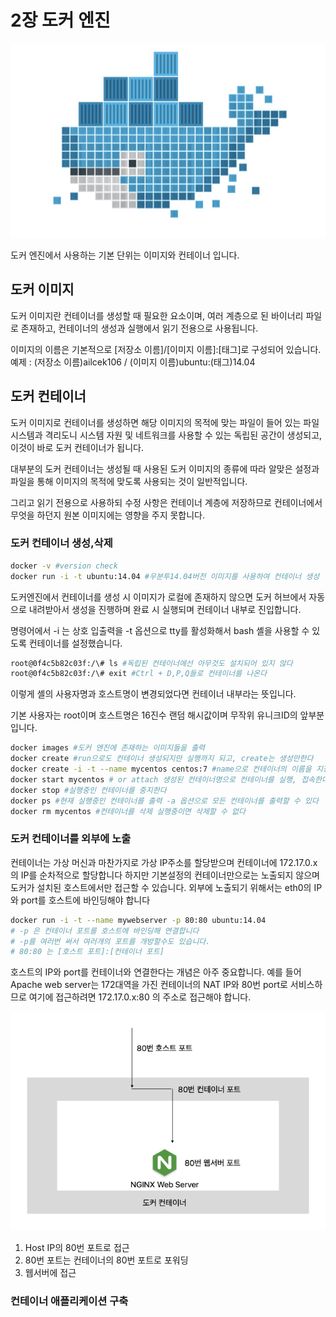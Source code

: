# 2장 도커 엔진

![dockerLOGO](/image/dockerLOGO.png)

도커 엔진에서 사용하는 기본 단위는 이미지와 컨테이너 입니다.

## 도커 이미지

도커 이미지란 컨테이너를 생성할 때 필요한 요소이며, 여러 계층으로 된 바이너리 파일로 존재하고, 컨테이너의 생성과 실행에서 읽기 전용으로 사용됩니다.

이미지의 이름은 기본적으로 [저장소 이름]/[이미지 이름]:[태그]로 구성되어 있습니다.
예제 : (저장소 이름)ailcek106 / (이미지 이름)ubuntu:(태그)14.04

## 도커 컨테이너

도커 이미지로 컨테이너를 생성하면 해당 이미지의 목적에 맞는 파일이 들어 있는 파일시스템과 격리도니 시스템 자원 및 네트워크를 사용할 수 있는 독립된 공간이 생성되고, 이것이 바로 도커 컨테이너가 됩니다.

대부분의 도커 컨테이너는 생성될 때 사용된 도커 이미지의 종류에 따라 알맞은 설정과 파일을 통해 이미지의 목적에 맞도록 사용되는 것이 일반적입니다.

그리고 읽기 전용으로 사용하되 수정 사항은 컨테이너 계층에 저장하므로 컨테이너에서 무엇을 하던지 원본 이미지에는 영향을 주지 못합니다.

### 도커 컨테이너 생성,삭제

```bash
docker -v #version check
docker run -i -t ubuntu:14.04 #우분투14.04버전 이미지를 사용하여 컨테이너 생성
```

도커엔진에서 컨테이너를 생성 시 이미지가 로컬에 존재하지 않으면 도커 허브에서 자동으로 내려받아서 생성을 진행하며 완료 시 실행되며 컨테이너 내부로 진입합니다.

명령어에서 -i 는 상호 입출력을 -t 옵션으로 tty를 활성화해서 bash 셸을 사용할 수 있도록 컨테이너를 설정했습니다.

```bash
root@0f4c5b82c03f:/\# ls #독립된 컨테이너에선 아무것도 설치되어 있지 않다
root@0f4c5b82c03f:/\# exit #Ctrl + D,P,Q들로 컨테이너를 나온다
```

이렇게 셸의 사용자명과 호스트명이 변경되었다면 컨테이너 내부라는 뜻입니다.

기본 사용자는 root이며 호스트명은 16진수 랜덤 해시값이며 무작위 유니크ID의 앞부분입니다.

```bash
docker images #도커 엔진에 존재하는 이미지들을 출력 
docker create #run으로도 컨테이너 생성되지만 실행까지 되고, create는 생성만한다
docker create -i -t --name mycentos centos:7 #name으로 컨테이너의 이름을 지정할 수 있다
docker start mycentos # or attach 생성된 컨테이너명으로 컨테이너를 실행, 접속한다
docker stop #실행중인 컨테이너를 중지한다
docker ps #현재 실행중인 컨테이너를 출력 -a 옵션으로 모든 컨테이너를 출력할 수 있다
docker rm mycentos #컨테이너를 삭제 실행중이면 삭제할 수 없다
```

### 도커 컨테이너를 외부에 노출

컨테이너는 가상 머신과 마찬가지로 가상 IP주소를 할당받으며 컨테이너에 172.17.0.x 의 IP를 순차적으로 할당합니다 하지만 기본설정의 컨테이너만으로는 노출되지 않으며 도커가 설치된 호스트에서만 접근할 수 있습니다. 외부에 노출되기 위해서는 eth0의 IP와 port를 호스트에 바인딩해야 합니다

```bash
docker run -i -t --name mywebserver -p 80:80 ubuntu:14.04
# -p 은 컨테이너 포트를 호스트에 바인딩해 연결합니다
# -p를 여러번 써서 여러개의 포트를 개방할수도 있습니다.
# 80:80 는 [호스트 포트]:[컨테이너 포트]
```

호스트의 IP와 port를 컨테이너와 연결한다는 개념은 아주 중요합니다. 예를 들어 Apache web server는 172대역을 가진 컨테이너의 NAT IP와 80번 port로 서비스하므로 여기에 접근하려면 172.17.0.x:80 의 주소로 접근해야 합니다.

![containerImg](/image/containerImg.png)

1. Host IP의 80번 포트로 접근
2. 80번 포트는 컨테이너의 80번 포트로 포워딩
3. 웹서버에 접근

### 컨테이너 애플리케이션 구축